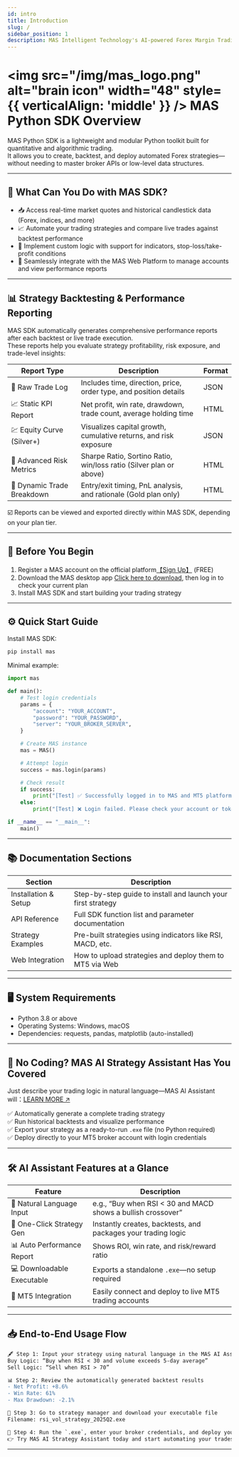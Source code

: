 ```yaml
---
id: intro
title: Introduction
slug: /
sidebar_position: 1
description: MAS Intelligent Technology's AI-powered Forex Margin Trading Platform with full MetaTrader MT5 broker integration allows investors to generate automated trading strategies simply by entering text. Supports instant backtesting,real-time data synchronization,and seamless multi-broker switching. No coding experience required to easily launch AI automated trading,optimize strategies,and reduce market risk. Designed for both individual traders and financial institutions with standardized MetaTrader MT5-compatible APIs,automated backtesting,and quantitative strategy optimization to help enterprises deploy stable and efficient trading solutions quickly.
---
```


# <img src="/img/mas_logo.png" alt="brain icon" width="48" style={{ verticalAlign: 'middle' }} /> MAS Python SDK Overview

MAS Python SDK is a lightweight and modular Python toolkit built for quantitative and algorithmic trading.  
It allows you to create, backtest, and deploy automated Forex strategies—without needing to master broker APIs or low-level data structures.

---

## 🚀 What Can You Do with MAS SDK?

- 📥 Access real-time market quotes and historical candlestick data (Forex, indices, and more)  
- 📈 Automate your trading strategies and compare live trades against backtest performance  
- 🧠 Implement custom logic with support for indicators, stop-loss/take-profit conditions  
- 🔗 Seamlessly integrate with the MAS Web Platform to manage accounts and view performance reports

---

## 📊 Strategy Backtesting & Performance Reporting

MAS SDK automatically generates comprehensive performance reports after each backtest or live trade execution.  
These reports help you evaluate strategy profitability, risk exposure, and trade-level insights:

| Report Type                  | Description                                                         | Format |
|-----------------------------|---------------------------------------------------------------------|--------|
| 📘 Raw Trade Log             | Includes time, direction, price, order type, and position details   | JSON   |
| 📈 Static KPI Report         | Net profit, win rate, drawdown, trade count, average holding time   | HTML   |
| 💹 Equity Curve (Silver+)    | Visualizes capital growth, cumulative returns, and risk exposure    | JSON   |
| 🔎 Advanced Risk Metrics     | Sharpe Ratio, Sortino Ratio, win/loss ratio (Silver plan or above)  | HTML   |
| 🧮 Dynamic Trade Breakdown   | Entry/exit timing, PnL analysis, and rationale (Gold plan only)     | HTML   |

☑️ Reports can be viewed and exported directly within MAS SDK, depending on your plan tier.

---

## 🧩 Before You Begin

1. Register a MAS account on the official platform[【Sign Up】](https://mas.mindaismart.com/authentication/sign-up) (FREE)  
2. Download the MAS desktop app [Click here to download](https://mindaismart.com/), then log in to check your current plan  
3. Install MAS SDK and start building your trading strategy

---

## ⚙️ Quick Start Guide

Install MAS SDK:

```bash
pip install mas
```

Minimal example:

```python
import mas

def main():
    # Test login credentials
    params = {
        "account": "YOUR_ACCOUNT",
        "password": "YOUR_PASSWORD",
        "server": "YOUR_BROKER_SERVER",
    }

    # Create MAS instance
    mas = MAS()

    # Attempt login
    success = mas.login(params)

    # Check result
    if success:
        print("[Test] ✅ Successfully logged in to MAS and MT5 platform!")
    else:
        print("[Test] ❌ Login failed. Please check your account or token.")

if __name__ == "__main__":
    main()
```

---

## 📚 Documentation Sections

| Section              | Description                                                |
|----------------------|------------------------------------------------------------|
| Installation & Setup | Step-by-step guide to install and launch your first strategy |
| API Reference        | Full SDK function list and parameter documentation         |
| Strategy Examples    | Pre-built strategies using indicators like RSI, MACD, etc. |
| Web Integration      | How to upload strategies and deploy them to MT5 via Web    |

---

## 🖥️ System Requirements

- Python 3.8 or above  
- Operating Systems: Windows, macOS  
- Dependencies: requests, pandas, matplotlib (auto-installed)

---

## 🤖 No Coding? MAS AI Strategy Assistant Has You Covered

<!--
<iframe width="560" height="315" src="https://www.youtube.com/embed/WZJoxikns4Q?si=WUG36ZHWNOzRble4" title="YouTube video player" frameborder="0" allow="accelerometer; autoplay; clipboard-write; encrypted-media; gyroscope; picture-in-picture; web-share" referrerpolicy="strict-origin-when-cross-origin" allowfullscreen></iframe>
<br /><br />
-->

Just describe your trading logic in natural language—MAS AI Assistant will：[LEARN MORE ↗](https://mindaismart.com/product_ai)

✅ Automatically generate a complete trading strategy  
✅ Run historical backtests and visualize performance  
✅ Export your strategy as a ready-to-run `.exe` file (no Python required)  
✅ Deploy directly to your MT5 broker account with login credentials

---

## 🛠️ AI Assistant Features at a Glance

| Feature                   | Description                                                        |
|---------------------------|--------------------------------------------------------------------|
| 🧠 Natural Language Input | e.g., “Buy when RSI < 30 and MACD shows a bullish crossover”       |
| 🔧 One-Click Strategy Gen | Instantly creates, backtests, and packages your trading logic      |
| 📊 Auto Performance Report| Shows ROI, win rate, and risk/reward ratio                         |
| 💻 Downloadable Executable| Exports a standalone `.exe`—no setup required                     |
| 🔐 MT5 Integration         | Easily connect and deploy to live MT5 trading accounts             |

---

## 📥 End-to-End Usage Flow

```diff
🖋 Step 1: Input your strategy using natural language in the MAS AI Assistant  
Buy Logic: “Buy when RSI < 30 and volume exceeds 5-day average”  
Sell Logic: “Sell when RSI > 70”

📊 Step 2: Review the automatically generated backtest results  
- Net Profit: +8.6%
- Win Rate: 61%
- Max Drawdown: -2.1%

💾 Step 3: Go to strategy manager and download your executable file  
Filename: rsi_vol_strategy_2025Q2.exe

🔐 Step 4: Run the `.exe`, enter your broker credentials, and deploy your strategy live to MT5
👉 Try MAS AI Strategy Assistant today and start automating your trades with ease!
```

---

<!-- ## 🎥 Recommended Videos

| User Type         | Video Title                                            | Link         |
| ----------------- | ------------------------------------------------------ | ------------ |
| Beginner Traders  | $No-Code Tutorial$ How to Auto-Build Strategy with MAS | 📺 Watch Now |
| Python Developers | $MAS SDK Intro$ Write your First Auto-Trading Strategy | 📺 Watch Now |
| Advanced Users    | $MT5 Live Deployment$ Connect MAS to Your Real Account | 📺 Watch Now | -->

